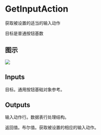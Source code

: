 # GetInputAction

获取被设置的适当的输入动作

目标是普通按钮基数

## 图示

![]($-20221218-18203082.png)

## Inputs

目标。通用按钮基础对象参考。 

## Outputs

输入动作行。数据表行处理结构。

返回值。布尔值。获取被设置的相应的输入动作。
